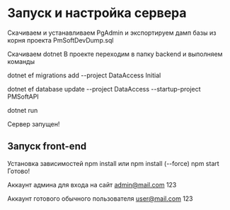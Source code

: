 # Запуск и настройка сервера

Скачиваем и устанавливаем PgAdmin и экспортируем дамп базы из корня проекта PmSoftDevDump.sql

Скачиваем dotnet
В проекте переходим в папку backend и выполняем команды

dotnet ef migrations add --project DataAccess Initial

dotnet ef database update --project DataAccess --startup-project PMSoftAPI

dotnet run

Сервер запущен!

## Запуск front-end

Установка зависимостей npm install или npm install (--force)
npm start
Готово!

Аккаунт админа для входа на сайт
admin@mail.com
123

Аккаунт готового обычного пользователя
user@mail.com
123
